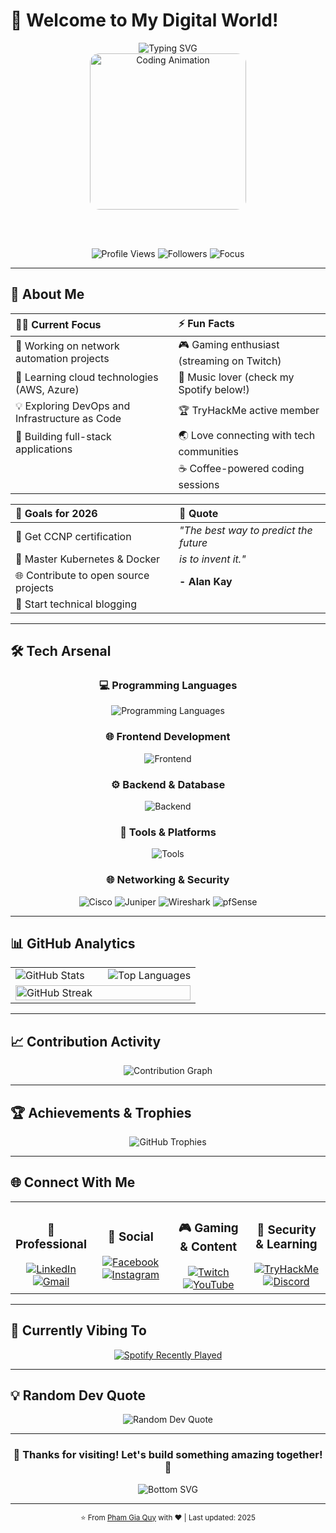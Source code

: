 # 🌟 Welcome to My Digital World!

<div align="center">
  <img src="https://readme-typing-svg.demolab.com?font=Fira+Code&weight=600&size=28&duration=3000&pause=1000&color=00D9FF&center=true&vCenter=true&multiline=true&width=600&height=120&lines=Hi+%F0%9F%91%8B%2C+I'm+Pham+Gia+Quy;Network+Engineer+%26+Developer;From+VietNam+%F0%9F%87%BB%F0%9F%87%B3" alt="Typing SVG" />
  
  <br/>
  
  <img src="https://media4.giphy.com/media/v1.Y2lkPTc5MGI3NjExd2tsOHNsMWJwNWRqd3cydHVqOXlmdXRkamoyZTI1dDdxZGxwdTRoZyZlcD12MV9pbnRlcm5hbF9naWZfYnlfaWQmY3Q9Zw/hevI68C9Ii5ecsBSc0/giphy.gif" width="250" style="border-radius: 15px;" alt="Coding Animation" />
  
  <br/><br/>
  
  <p align="center">
    <img src="https://komarev.com/ghpvc/?username=giaquy2000and4&color=00d9ff&style=flat-square&label=Profile+Views" alt="Profile Views" />
    <img src="https://img.shields.io/github/followers/giaquy2000and4?label=Followers&style=flat-square&color=00d9ff" alt="Followers" />
    <img src="https://img.shields.io/badge/Focus-Network%20Engineering%20%26%20Full%20Stack-brightgreen?style=flat-square" alt="Focus" />
  </p>
</div>

---

## 🚀 **About Me**

<div align="center">

| 👨‍💻 **Current Focus** | ⚡ **Fun Facts** |
|:---|:---|
| 🔭 Working on network automation projects | 🎮 Gaming enthusiast (streaming on Twitch) |
| 🌱 Learning cloud technologies (AWS, Azure) | 🎵 Music lover (check my Spotify below!) |
| 💡 Exploring DevOps and Infrastructure as Code | 🏆 TryHackMe active member |
| 🎯 Building full-stack applications | 🌏 Love connecting with tech communities |
| | ☕ Coffee-powered coding sessions |

| 🎯 **Goals for 2026** | 💭 **Quote** |
|:---|:---|
| 📜 Get CCNP certification | *"The best way to predict the future* |
| 🚀 Master Kubernetes & Docker | *is to invent it."* |
| 🌐 Contribute to open source projects | **- Alan Kay** |
| 📝 Start technical blogging | |

</div>

---

## 🛠️ **Tech Arsenal**

<div align="center">

### **💻 Programming Languages**
<p>
  <img src="https://skillicons.dev/icons?i=js,ts,python,cs,html,css" alt="Programming Languages" />
</p>

### **🌐 Frontend Development**
<p>
  <img src="https://skillicons.dev/icons?i=react,nextjs,vue,tailwind,bootstrap,sass" alt="Frontend" />
</p>

### **⚙️ Backend & Database**
<p>
  <img src="https://skillicons.dev/icons?i=nodejs,express,dotnet,mysql,mongodb,postgresql" alt="Backend" />
</p>

### **🔧 Tools & Platforms**
<p>
  <img src="https://skillicons.dev/icons?i=git,github,vscode,docker,linux,aws" alt="Tools" />
</p>

### **🌐 Networking & Security**
<p>
  <img src="https://img.shields.io/badge/Cisco-1BA0D7?style=for-the-badge&logo=cisco&logoColor=white" alt="Cisco" />
  <img src="https://img.shields.io/badge/Juniper-84B135?style=for-the-badge&logo=juniper-networks&logoColor=white" alt="Juniper" />
  <img src="https://img.shields.io/badge/Wireshark-1679A7?style=for-the-badge&logo=wireshark&logoColor=white" alt="Wireshark" />
  <img src="https://img.shields.io/badge/pfSense-212121?style=for-the-badge&logo=pfsense&logoColor=white" alt="pfSense" />
</p>

</div>

---

## 📊 **GitHub Analytics**

<div align="center">
  <table>
    <tr>
      <td width="50%">
        <img src="https://github-readme-stats.vercel.app/api?username=giaquy2000and4&show_icons=true&theme=tokyonight&hide_border=true&count_private=true&include_all_commits=true" alt="GitHub Stats" />
      </td>
      <td width="50%">
        <img src="https://github-readme-stats.vercel.app/api/top-langs?username=giaquy2000and4&layout=compact&theme=tokyonight&hide_border=true&langs_count=8" alt="Top Languages" />
      </td>
    </tr>
    <tr>
      <td colspan="2">
        <img src="https://github-readme-streak-stats.herokuapp.com/?user=giaquy2000and4&theme=tokyonight&hide_border=true" alt="GitHub Streak" width="100%" />
      </td>
    </tr>
  </table>
</div>

---

## 📈 **Contribution Activity**

<div align="center">
  <img src="https://github-readme-activity-graph.vercel.app/graph?username=giaquy2000and4&theme=tokyo-night&hide_border=true&area=true" alt="Contribution Graph" />
</div>

---

## 🏆 **Achievements & Trophies**

<div align="center">
  <img src="https://github-profile-trophy.vercel.app/?username=giaquy2000and4&theme=tokyonight&no-frame=true&margin-w=15&margin-h=15&column=4" alt="GitHub Trophies" />
</div>

---

## 🌐 **Connect With Me**

<div align="center">
  <table>
    <tr>
      <td align="center" width="25%">
        <h3>💼 Professional</h3>
        <a href="https://www.linkedin.com/in/qu%C3%BD-ph%E1%BA%A1m-251571265/">
          <img src="https://img.shields.io/badge/LinkedIn-0077B5?style=for-the-badge&logo=linkedin&logoColor=white" alt="LinkedIn" />
        </a><br/>
        <a href="#">
          <img src="https://img.shields.io/badge/Gmail-D14836?style=for-the-badge&logo=gmail&logoColor=white" alt="Gmail" />
        </a>
      </td>
      <td align="center" width="25%">
        <h3>📱 Social</h3>
        <a href="https://www.facebook.com/phamgiaquy2416">
          <img src="https://img.shields.io/badge/Facebook-1877F2?style=for-the-badge&logo=facebook&logoColor=white" alt="Facebook" />
        </a><br/>
        <a href="https://instagram.com/q14242416">
          <img src="https://img.shields.io/badge/Instagram-E4405F?style=for-the-badge&logo=instagram&logoColor=white" alt="Instagram" />
        </a>
      </td>
      <td align="center" width="25%">
        <h3>🎮 Gaming & Content</h3>
        <a href="#">
          <img src="https://img.shields.io/badge/Twitch-9146FF?style=for-the-badge&logo=twitch&logoColor=white" alt="Twitch" />
        </a><br/>
        <a href="https://youtube.com/%40bocchithe404">
          <img src="https://img.shields.io/badge/YouTube-FF0000?style=for-the-badge&logo=youtube&logoColor=white" alt="YouTube" />
        </a>
      </td>
      <td align="center" width="25%">
        <h3>🔐 Security & Learning</h3>
        <a href="https://tryhackme.com/p/boccchi89">
          <img src="https://img.shields.io/badge/TryHackMe-88cc14?style=for-the-badge&logo=tryhackme&logoColor=white" alt="TryHackMe" />
        </a><br/>
        <a href="#">
          <img src="https://img.shields.io/badge/Discord-7289DA?style=for-the-badge&logo=discord&logoColor=white" alt="Discord" />
        </a>
      </td>
    </tr>
  </table>
</div>

---

## 🎵 **Currently Vibing To**

<div align="center">
  <a href="https://open.spotify.com/user/31we2feehxax5jobq6vehtdd232q">
    <img src="https://spotify-recently-played-readme.vercel.app/api?user=31we2feehxax5jobq6vehtdd232q&count=6&width=1000&unique=true" alt="Spotify Recently Played" />
  </a>
</div>

---

## 💡 **Random Dev Quote**

<div align="center">
  <img src="https://quotes-github-readme.vercel.app/api?type=horizontal&theme=tokyonight" alt="Random Dev Quote" />
</div>

---

<div align="center">
  <h3>🌟 Thanks for visiting! Let's build something amazing together! 🚀</h3>
  <img src="https://raw.githubusercontent.com/mayhemantt/mayhemantt/Update/svg/Bottom.svg" alt="Bottom SVG" />
</div>

---

<div align="center">
  <sub>⭐️ From <a href="https://github.com/giaquy2000and4">Pham Gia Quy</a> with ❤️ | Last updated: 2025</sub>
</div>

